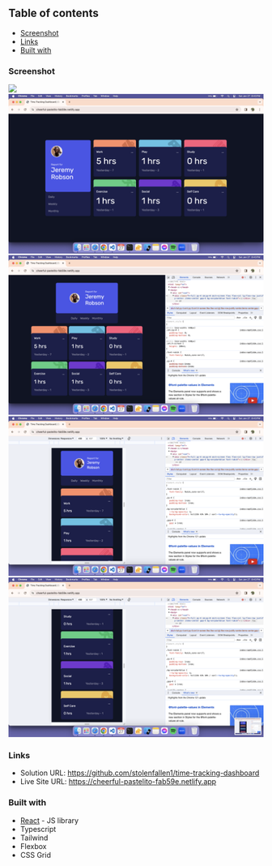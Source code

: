 ## Table of contents

-   [Screenshot](#screenshot)
-   [Links](#links)
-   [Built with](#built-with)

### Screenshot

![](./screenshot.jpg)
![](./screenshots/SC1.png)
![](./screenshots/SC2.png)
![](./screenshots/SC3.png)
![](./screenshots/SC4.png)

### Links

-   Solution URL: https://github.com/stolenfallen1/time-tracking-dashboard
-   Live Site URL: https://cheerful-pastelito-fab59e.netlify.app

### Built with

-   [React](https://reactjs.org/) - JS library
-   Typescript
-   Tailwind
-   Flexbox
-   CSS Grid
